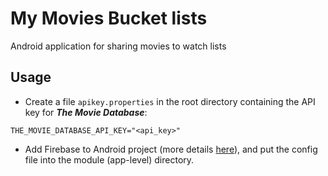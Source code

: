 # My Movies Bucket lists

Android application for sharing movies to watch lists

## Usage

* Create a file `apikey.properties` in the root directory containing the API key for ***The Movie Database***:

```
THE_MOVIE_DATABASE_API_KEY="<api_key>"
```

* Add Firebase to Android project (more details [here](https://firebase.google.com/docs/android/setup)), and put the config file into the module (app-level) directory.